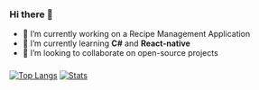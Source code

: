 ### Hi there 👋

- 🔭 I’m currently working on a Recipe Management Application
- 🌱 I’m currently learning **C#** and **React-native**
- 👯 I’m looking to collaborate on open-source projects

### 
[![Top Langs](https://github-readme-stats.vercel.app/api/top-langs?username=danhorea2010&show_icons=true&locale=en)]()
[![Stats](https://github-readme-stats.vercel.app/api?username=danhorea2010&show_icons=true&locale=en)]()
 
